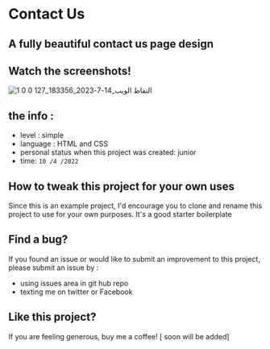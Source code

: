# Contact Us

## A fully beautiful contact us page design 

## Watch the screenshots!
![التقاط الويب_14-7-2023_183356_127 0 0 1](https://github.com/ahmed8mansour/Contact_us/assets/108304589/77284a62-6af7-4ed0-93c2-2a50fb0e9e51)


## the info : 
- level : simple
- language : HTML and CSS
- personal status when this project was created: junior
- time: `10 /4 /2022`
## How to tweak this project for your own uses

Since this is an example project, I'd encourage you to clone and rename this project to use for your own purposes. It's a good starter boilerplate

## Find a bug?

If you found an issue or would like to submit an improvement to this project, please submit an issue by :
* using issues area in git hub repo
* texting me on twitter or Facebook

## Like this project?

If you are feeling generous, buy me a coffee! [ soon will be added]
